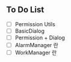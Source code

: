 ## To Do List

- [ ] Permission Utils
- [ ] BasicDialog
- [ ] Permission + Dialog
- [ ] AlarmManager 란
- [ ] WorkManager 란
